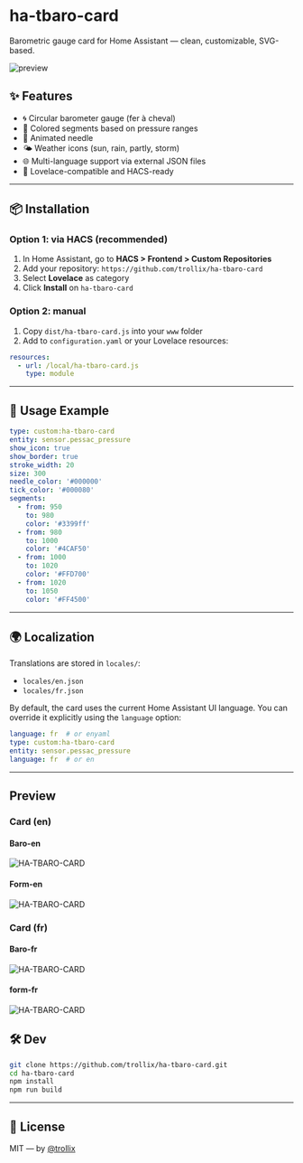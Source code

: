 # ha-tbaro-card

Barometric gauge card for Home Assistant — clean, customizable, SVG-based.

![preview](https://user-images.githubusercontent.com/your-preview-image.png)

## ✨ Features

- 🌀 Circular barometer gauge (fer à cheval)
- 🎨 Colored segments based on pressure ranges
- 📍 Animated needle
- 🌤️ Weather icons (sun, rain, partly, storm)
- 🌐 Multi-language support via external JSON files
- 🧩 Lovelace-compatible and HACS-ready

---

## 📦 Installation

### Option 1: via HACS (recommended)

1. In Home Assistant, go to **HACS > Frontend > Custom Repositories**
2. Add your repository: `https://github.com/trollix/ha-tbaro-card`
3. Select **Lovelace** as category
4. Click **Install** on `ha-tbaro-card`

### Option 2: manual

1. Copy `dist/ha-tbaro-card.js` into your `www` folder
2. Add to `configuration.yaml` or your Lovelace resources:

```yaml
resources:
  - url: /local/ha-tbaro-card.js
    type: module
```

---

## 🧪 Usage Example

```yaml
type: custom:ha-tbaro-card
entity: sensor.pessac_pressure
show_icon: true
show_border: true
stroke_width: 20
size: 300
needle_color: '#000000'
tick_color: '#000080'
segments:
  - from: 950
    to: 980
    color: '#3399ff'
  - from: 980
    to: 1000
    color: '#4CAF50'
  - from: 1000
    to: 1020
    color: '#FFD700'
  - from: 1020
    to: 1050
    color: '#FF4500'
```

---

## 🌍 Localization

Translations are stored in `locales/`:

- `locales/en.json`
- `locales/fr.json`

By default, the card uses the current Home Assistant UI language.
You can override it explicitly using the `language` option:

```yaml
language: fr  # or enyaml
type: custom:ha-tbaro-card
entity: sensor.pessac_pressure
language: fr  # or en
```

---

## Preview

### Card (en)

#### Baro-en

![HA-TBARO-CARD](https://github.com/trollix/ha-tbaro-card/blob/main/img_tbaro_en.png?raw=true "Ha TBaro Card")

#### Form-en

![HA-TBARO-CARD](https://github.com/trollix/ha-tbaro-card/blob/main/img_form_border_en.png?raw=true "Ha TBaro Card")

### Card (fr)

#### Baro-fr

![HA-TBARO-CARD](https://github.com/trollix/ha-tbaro-card/blob/main/img_tbaro_fr.png?raw=true "Ha TBaro Card")

#### form-fr

![HA-TBARO-CARD](https://github.com/trollix/ha-tbaro-card/blob/main/img_form_border_fr.png?raw=true "Ha TBaro Card")

## 🛠️ Dev

```bash
git clone https://github.com/trollix/ha-tbaro-card.git
cd ha-tbaro-card
npm install
npm run build
```

---

## 🧾 License

MIT — by [@trollix](https://github.com/your-username)
